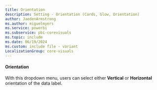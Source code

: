 ```yaml
---
title: Orientation
description: Setting - Orientation (Cards, Glow, Orientation)
author: JaedenArmstrong
ms.author: miguelmyers
ms.service: powerbi
ms.subservice: pbi-corevisuals
ms.topic: include
ms.date: 06/19/2024
ms.custom: include file - variant
LocalizationGroup: core-visuals
---
```

#### Orientation

With this dropdown menu, users can select either **Vertical** or **Horizontal** orientation of the data label.
